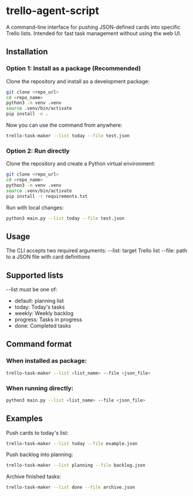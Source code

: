 # trello-agent-script
A command-line interface for pushing JSON-defined cards into specific Trello lists.   Intended for fast task management without using the web UI.


## Installation

### Option 1: Install as a package (Recommended)

Clone the repository and install as a development package:

```bash
git clone <repo_url>
cd <repo_name>
python3 -m venv .venv
source .venv/bin/activate
pip install -e .
```

Now you can use the command from anywhere:
```bash
trello-task-maker --list today --file test.json
```

### Option 2: Run directly

Clone the repository and create a Python virtual environment:

```bash
git clone <repo_url>
cd <repo_name>
python3 -m venv .venv
source .venv/bin/activate
pip install -r requirements.txt
```

Run with local changes:
```bash
python3 main.py --list today --file test.json
```

## Usage
The CLI accepts two required arguments:
--list: target Trello list
--file: path to a JSON file with card definitions

## Supported lists
--list must be one of:
  - default: planning list
  - today: Today's tasks
  - weekly: Weekly backlog
  - progress: Tasks in progress
  - done: Completed tasks

## Command format

### When installed as package:
```bash
trello-task-maker --list <list_name> --file <json_file>
```

### When running directly:
```bash
python3 main.py --list <list_name> --file <json_file>
```

## Examples

Push cards to today's list:
```bash
trello-task-maker --list today --file example.json
```

Push backlog into planning:
```bash
trello-task-maker --list planning --file backlog.json
```

Archive finished tasks:
```bash
trello-task-maker --list done --file archive.json
```
